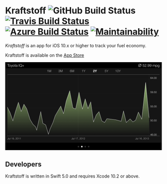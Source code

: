 # Kraftstoff ![GitHub Build Status](https://github.com/IngmarStein/Kraftstoff/workflows/fastlane/badge.svg) [![Travis Build Status](https://img.shields.io/travis/IngmarStein/Kraftstoff.svg)](https://travis-ci.org/IngmarStein/Kraftstoff) [![Azure Build Status](https://dev.azure.com/ingmarstein/Kraftstoff/_apis/build/status/IngmarStein.Kraftstoff)](https://dev.azure.com/ingmarstein/Kraftstoff/_build/latest?definitionId=2) [![Maintainability](https://api.codeclimate.com/v1/badges/43246e67b1bdc3ee23db/maintainability)](https://codeclimate.com/github/IngmarStein/Kraftstoff/maintainability)

*Kraftstoff* is an app for iOS 10.x or higher to track your fuel economy.

Kraftstoff is available on the [App Store](https://itunes.apple.com/app/id471634654)

<img src="Artwork/Screenshot%20Graph.png" width="736" alt="Kraftstoff shows your fuel efficiency as a fancy graph">

## Developers

Kraftstoff is written in Swift 5.0 and requires Xcode 10.2 or above.
